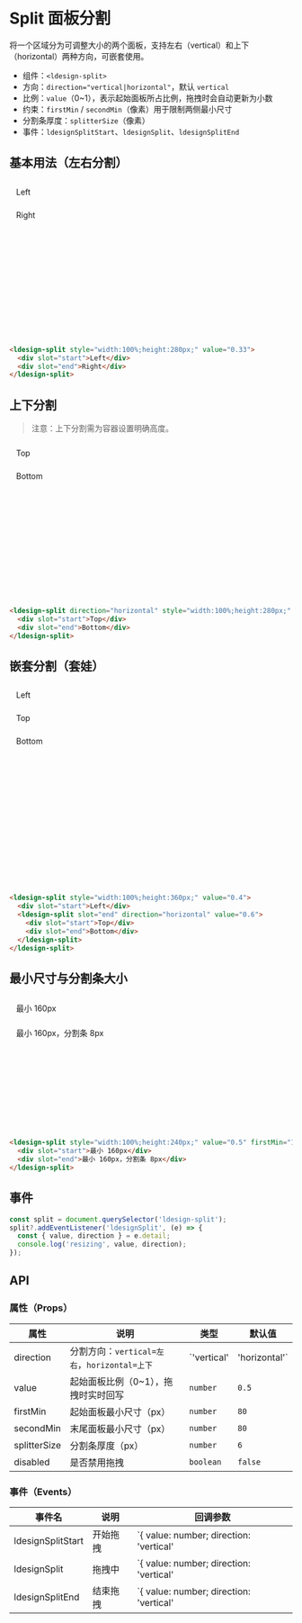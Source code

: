 # Split 面板分割

将一个区域分为可调整大小的两个面板，支持左右（vertical）和上下（horizontal）两种方向，可嵌套使用。

- 组件：`<ldesign-split>`
- 方向：`direction="vertical|horizontal"`，默认 `vertical`
- 比例：`value`（0~1），表示起始面板所占比例，拖拽时会自动更新为小数
- 约束：`firstMin` / `secondMin`（像素）用于限制两侧最小尺寸
- 分割条厚度：`splitterSize`（像素）
- 事件：`ldesignSplitStart`、`ldesignSplit`、`ldesignSplitEnd`

## 基本用法（左右分割）

<div class="demo-block" style="height: 280px;">
  <ldesign-split value="0.33">
    <div slot="start" style="padding:12px;">Left</div>
    <div slot="end" style="padding:12px;">Right</div>
  </ldesign-split>
</div>

```html
<ldesign-split style="width:100%;height:280px;" value="0.33">
  <div slot="start">Left</div>
  <div slot="end">Right</div>
</ldesign-split>
```

## 上下分割

> 注意：上下分割需为容器设置明确高度。

<div class="demo-block" style="height: 280px;">
  <ldesign-split direction="horizontal" value="0.5">
    <div slot="start" style="padding:12px;">Top</div>
    <div slot="end" style="padding:12px;">Bottom</div>
  </ldesign-split>
</div>

```html
<ldesign-split direction="horizontal" style="width:100%;height:280px;" value="0.5">
  <div slot="start">Top</div>
  <div slot="end">Bottom</div>
</ldesign-split>
```

## 嵌套分割（套娃）

<div class="demo-block" style="height: 360px;">
  <ldesign-split value="0.4">
    <div slot="start" style="padding:12px;">Left</div>
    <ldesign-split slot="end" direction="horizontal" value="0.6">
      <div slot="start" style="padding:12px;">Top</div>
      <div slot="end" style="padding:12px;">Bottom</div>
    </ldesign-split>
  </ldesign-split>
</div>

```html
<ldesign-split style="width:100%;height:360px;" value="0.4">
  <div slot="start">Left</div>
  <ldesign-split slot="end" direction="horizontal" value="0.6">
    <div slot="start">Top</div>
    <div slot="end">Bottom</div>
  </ldesign-split>
</ldesign-split>
```

## 最小尺寸与分割条大小

<div class="demo-block" style="height: 240px;">
  <ldesign-split value="0.5" firstMin="160" secondMin="160" splitterSize="8">
    <div slot="start" style="padding:12px;">最小 160px</div>
    <div slot="end" style="padding:12px;">最小 160px，分割条 8px</div>
  </ldesign-split>
</div>

```html
<ldesign-split style="width:100%;height:240px;" value="0.5" firstMin="160" secondMin="160" splitterSize="8">
  <div slot="start">最小 160px</div>
  <div slot="end">最小 160px，分割条 8px</div>
</ldesign-split>
```

## 事件

```js
const split = document.querySelector('ldesign-split');
split?.addEventListener('ldesignSplit', (e) => {
  const { value, direction } = e.detail;
  console.log('resizing', value, direction);
});
```

## API

### 属性（Props）

| 属性 | 说明 | 类型 | 默认值 |
| --- | --- | --- | --- |
| direction | 分割方向：`vertical=左右`，`horizontal=上下` | `'vertical' | 'horizontal'` | `vertical` |
| value | 起始面板比例（0~1），拖拽时实时回写 | `number` | `0.5` |
| firstMin | 起始面板最小尺寸（px） | `number` | `80` |
| secondMin | 末尾面板最小尺寸（px） | `number` | `80` |
| splitterSize | 分割条厚度（px） | `number` | `6` |
| disabled | 是否禁用拖拽 | `boolean` | `false` |

### 事件（Events）

| 事件名 | 说明 | 回调参数 |
| --- | --- | --- |
| ldesignSplitStart | 开始拖拽 | `{ value: number; direction: 'vertical' | 'horizontal' }` |
| ldesignSplit | 拖拽中 | `{ value: number; direction: 'vertical' | 'horizontal' }` |
| ldesignSplitEnd | 结束拖拽 | `{ value: number; direction: 'vertical' | 'horizontal' }` |
